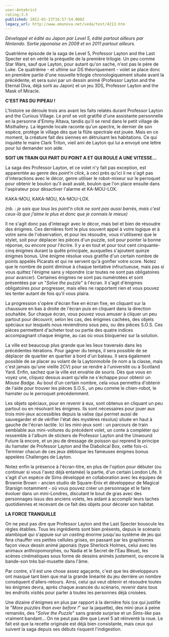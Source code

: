 ```yaml
---
user:Antekrist
rating:3.5
published: 2012-01-23T16:57:54.000Z
legacy_url: http://www.emunova.net/veda/test/4213.htm
---
```

_Développé et édité au Japon par Level 5, édité partout ailleurs par Nintendo. Sortie japonaise en 2009 et en 2011 partout ailleurs._  

  

Quatrième épisode de la saga de Level 5, Professor Layton and the Last Specter est en vérité la préquelle de la première trilogie. Un peu comme Star Wars, sauf que Layton, pour autant qu'on sache, n'est pas le père de Luke. Ce quatrième - et ultime sur DS théoriquement - volet se place donc en première partie d'une nouvelle trilogie chronologiquement située avant la précédente, et sera suivi par un dessin animé (Professor Layton and the Eternal Diva, déjà sorti au Japon) et un jeu 3DS, Professor Layton and the Mask of Miracle.  

  

**C'EST PAS DU PIPEAU !**  

L'histoire se déroule trois ans avant les faits relatés durant Professor Layton and the Curious Village. Le prof se voit gratifié d'une assistante personnelle en la personne d'Emmy Altava, tandis qu'il se rend dans le petit village de Misthallery. La légende locale raconte qu'un spectre, le dernier de son espèce, protège le village dès que la flûte spectrale est jouée. Mais en ce moment, la créature fait des siennes en détruisant les habitations. Ce qui inquiète le maire Clark Triton, vieil ami de Layton qui lui a envoyé une lettre pour lui demander son aide.  

  

**SOIT UN TRAIN QUI PART DU POINT A ET QUI ROULE A UNE VITESSE...**  

La saga des Professor Layton, et ce volet n'y fait pas exception, est apparentée au genre des _point'n click_, à ceci près qu'ici il ne s'agit pas d'interactions avec le décor, genre utiliser le robot-mixeur sur le perroquet pour obtenir le boulon qu'il avait avalé, boulon que l'on place ensuite dans l'aspirateur pour désactiver l'alarme et KA-MOU-LOX.  

KAKA-MOU, KAKA-MOU, KA-MOU-LOX.  

_(nb. : je sais que tous les point'n click ne sont pas aussi barrés, mais c'est ceux-là que j'aime le plus et donc que je connais le mieux)_  

Il ne s'agit donc pas d'interagir avec le décor, mais bel et bien de résoudre des énigmes. Ces dernières font le plus souvent appel à votre logique et à votre sens de l'observation, et pour les résoudre, vous n'utiliserez que le stylet, soit pour déplacer les pièces d'un puzzle, soit pour pointer la bonne réponse, ou encore pour l'écrire. Il y a en tout et pour tout cent cinquante-cinq énigmes durant la quête principale, auxquelles s'ajoutent quinze énigmes bonus. Une énigme résolue vous gratifie d'un certain nombre de points appelés Picarats et qui ne servent qu'à gonfler votre score. Notez que le nombre de point diminue à chaque tentative infructueuse, mais pas si vous quittez l'énigme sans y répondre (car toutes ne sont pas obligatoires pour avancer). Certaines énigmes ne sont pas numérotées et sont présentées par un "_Solve the puzzle_" à l'écran. Il s'agit d'énigmes obligatoires pour progresser, mais elles ne rapportent rien et vous pouvez les tenter autant de fois qu'il vous plaira.  

La progression s'opère d'écran fixe en écran fixe, en cliquant sur la chaussure en bas à droite de l'écran puis en cliquant dans la direction souhaitée. Sur chaque écran, vous pouvez vous amuser à cliquer un peu partout pour découvrir, selon les cas, des énigmes cachées, des objets spéciaux sur lesquels nous reviendrons sous peu, ou des pièces S.O.S. Ces pièces permettent d'acheter tout ou partie des quatre indices accompagnant chaque énigme, au cas où vous bloqueriez sur la solution.  

La ville est beaucoup plus grande que les lieux traversés dans les précédentes itérations. Pour gagner du temps, il sera possible de se déplacer de quartier en quartier à bord d'un bateau. Il sera également possible de se placer au volant de la Laytonmobile (le nom a la classe, mais c'est jamais qu'une vieille 2CV) pour se rendre à l'université ou à Scotland Yard. Enfin, sachez que la ville est envahie de souris. Dès que vous en voyez une, cliquez dessus avant qu'elle ne s'échappe pour obtenir un _Mouse Badge_. Au bout d'un certain nombre, cela vous permettra d'obtenir de l'aide pour trouver les pièces S.O.S., un peu comme le chien-robot, le hamster ou le perroquet précédemment.  

Les objets spéciaux, pour en revenir à eux, sont obtenus en cliquant un peu partout ou en résolvant les énigmes. Ils sont nécessaires pour jouer aux trois mini-jeux accessibles depuis la valise (qui permet aussi de sauvegarder et de vérifier l'état des mystères résolus) située en haut à gauche de l'écran tactile. Ici les mini-jeux sont : un parcours de train semblable aux mini-voitures du précédent volet, un conte à compléter qui ressemble à l'album de stickers de Professor Layton and the Unwound Future là encore, et un jeu de dressage de poisson qui reprend le principe du hamster de Professor Layton and the Diabolical Box, cette fois-ci. Terminer chacun de ces jeux débloque les fameuses énigmes bonus appelées Challenges de Layton.  

Notez enfin la présence à l'écran-titre, en plus de l'option pour débuter (ou continuer si vous l'avez déjà entamée) la partie, d'un certain London Life. Il s'agit d'un espèce de Sims développé en collaboration avec les équipes de Brownie Brown - ancien studio de Square-Enix et développeur de Magical Starsign notamment - où vous pouvez créer un personnage et le faire évoluer dans un mini-Londres, discutant le bout de gras avec des personnages issus des anciens volets, les aidant à accomplir leurs taches quotidiennes et recevant de ce fait des objets pour décorer son habitat.  

  

**LA FORCE TRANQUILLE**  

On ne peut pas dire que Professor Layton and the Last Specter bouscule les règles établies. Tous les ingrédients sont bien présents, depuis le scénario alambiqué qui s'appuie sur un _casting_ énorme jusqu'au système de jeu qui fera chauffer vos petites cellules grises, en passant par les graphismes façon vieux dessin animé japonais (type Sherlock Holmes, celui avec les animaux anthropomorphes, ou Nadia et le Secret de l'Eau Bleue), les scènes cinématiques sous forme de dessins animés justement, ou encore la bande-son très bal-musette dans l'âme.  

Par contre, s'il est une chose assez agaçante, c'est que les développeurs ont masqué tant bien que mal la grande linéarité du jeu derrière un nombre conséquent d'allers-retours. Ainsi, celui qui veut obtenir et résoudre toutes les énigmes devra, après chaque avancée du scénario, revenir dans tous les endroits visités pour parler à toutes les personnes déjà croisées.  

Une dizaine d'énigmes en plus par rapport à la dernière fois (ce qui justifie le "_More puzzles than ever before !_" sur la jaquette), des mini-jeux à peine remaniés, des "_Solve the Puzzle_" sans grande surprise et un _Sims-like_ pas vraiment bandant... On ne peut pas dire que Level 5 ait réinventé la roue. Le fait est que la recette originale est déjà bien consistante, mais ceux qui suivent la saga depuis ses débuts risquent l'indigestion.